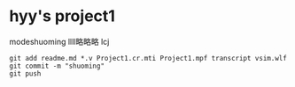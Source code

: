 # hyy's project1

modeshuoming
llll略略略 lcj
```shell
git add readme.md *.v Project1.cr.mti Project1.mpf transcript vsim.wlf
git commit -m "shuoming"
git push
``` 

